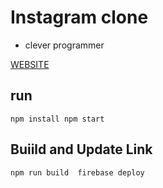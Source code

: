 # Instagram clone 
- clever programmer 

[WEBSITE](https://instagramclonecosmos.web.app/)

## run 

`
npm install
npm start
`

## Buiild and Update Link 
`
npm run build 
firebase deploy
`